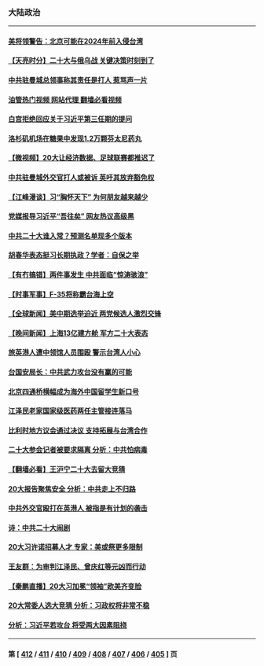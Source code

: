 ### 大陆政治
---
#### [美将领警告：北京可能在2024年前入侵台湾](../../pages/ncid277/n13849667.md?10210445) 
#### [【天亮时分】二十大与俄乌战 关键决策时刻到了](../../pages/ncid277/n13849508.md?10210445) 
#### [中共驻曼城总领事称其责任是打人 惹骂声一片](../../pages/ncid277/n13849606.md?10210445) 
#### [油管热门视频 网站代理 翻墙必看视频](http://132.145.103.77:81/youtube.html?10210445)
#### [白宫拒绝回应关于习近平第三任期的提问](../../pages/ncid277/n13849649.md?10210445) 
#### [洛杉矶机场在糖果中发现1.2万颗芬太尼药丸](../../pages/ncid277/n13849608.md?10210445) 
#### [【微视频】20大让经济数据、足球联赛都推迟了](../../pages/ncid277/n13849590.md?10210445) 
#### [中共驻曼城外交官打人或被诉 英吁其放弃豁免权](../../pages/ncid277/n13849485.md?10210445) 
#### [【江峰漫谈】习“胸怀天下” 为何朋友越来越少](../../pages/ncid277/n13849586.md?10210445) 
#### [党媒报导习近平“吾往矣” 网友热议高级黑](../../pages/ncid277/n13849463.md?10210445) 
#### [中共二十大谁入常？预测名单现多个版本](../../pages/ncid277/n13849395.md?10210445) 
#### [胡春华表态挺习长期执政？学者：自保之举](../../pages/ncid277/n13849448.md?10210445) 
#### [【有冇搞错】两件事发生 中共面临“惊涛骇浪”](../../pages/ncid277/n13849257.md?10210445) 
#### [【时事军事】F-35将称霸台海上空](../../pages/ncid277/n13848979.md?10210445) 
#### [【全球新闻】美中期选举迫近 两党候选人激烈交锋](../../pages/ncid277/n13849396.md?10210445) 
#### [【晚间新闻】上海13亿建方舱 军方二十大表态](../../pages/ncid277/n13849378.md?10210445) 
#### [旅英港人遭中领馆人员围殴 警示台湾人小心](../../pages/ncid277/n13849376.md?10210445) 
#### [台国安局长：中共武力攻台没有赢的可能](../../pages/ncid277/n13849200.md?10210445) 
#### [北京四通桥横幅成为海外中国留学生新口号](../../pages/ncid277/n13849361.md?10210445) 
#### [江泽民老家国家级医药两任主管接连落马](../../pages/ncid277/n13849267.md?10210445) 
#### [比利时地方议会通过决议 支持拓展与台湾合作](../../pages/ncid277/n13849260.md?10210445) 
#### [二十大参会记者被要求隔离 分析：中共怕病毒](../../pages/ncid277/n13849159.md?10210445) 
#### [【翻墙必看】王沪宁二十大去留大竞猜](../../pages/ncid277/n13849256.md?10210445) 
#### [20大报告聚焦安全 分析：中共走上不归路](../../pages/ncid277/n13849083.md?10210445) 
#### [中共外交官殴打在英港人 被指是有计划的袭击](../../pages/ncid277/n13849070.md?10210445) 
#### [诗：中共二十大闹剧](../../pages/ncid277/n13848456.md?10210445) 
#### [20大习许诺招募人才 专家：美或祭更多限制](../../pages/ncid277/n13849014.md?10210445) 
#### [王友群：为审判江泽民、曾庆红等元凶而行动](../../pages/ncid277/n13848951.md?10210445) 
#### [【秦鹏直播】20大习加冕“领袖”欧美齐变脸](../../pages/ncid277/n13849038.md?10210445) 
#### [20大常委人选大竞猜 分析：习政权将非常不稳](../../pages/ncid277/n13845571.md?10210445) 
#### [分析：习近平若攻台 将受两大因素阻挠](../../pages/ncid277/n13848991.md?10210445) 

---
#### 第 [ [412](./412.md?10210445) / [411](./411.md?10210445) / [410](./410.md?10210445) / [409](./409.md?10210445) / [408](./408.md?10210445) / [407](./407.md?10210445) / [406](./406.md?10210445) / [405](./405.md?10210445) ] 页
